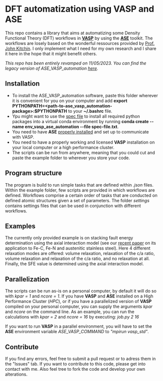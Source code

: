 # DFT automatization using VASP and ASE
This repo contains a library that aims at automatizing some Density Functional Theory (DFT) workflows in [**VASP**](https://vasp.at/) by using the [**ASE**](https://wiki.fysik.dtu.dk/ase/index.html) toolkit. The workflows are  losely based on the wonderful ressources provided by [Prof. John Kitchin](http://kitchingroup.cheme.cmu.edu/dft-book/dft.html). 
I only implement what I need for my own research and I share it here in the hope that it might benefit others.

*This repo has been entirely revamped on 11/05/2023. You can find the legacy version of ASE_VASP_automation [here](https://github.com/frankNiessen/ASE_VASP_automation/releases/tag/v0.9).*

## Installation
- To install the ASE_VASP_automation software, paste this folder wherever it is convenient for you on your computer and add **export PYTHONPATH=<path-to-ase_vasp_automation-package>:$PYTHONPATH** to your **~/.bashrc** file.
- Ypu might want to use the [spec file](https://github.com/frankNiessen/ASE_VASP_automation/blob/master/spec-file.txt) to install all required python packages into a virtual conda environment by running **conda create --name env_vasp_ase_automation --file spec-file.txt**.
- You need to have **ASE** [properly installed](https://wiki.fysik.dtu.dk/ase/ase/calculators/vasp.html) and set up to communicate with VASP.
- You need to have a properly working and licensed **VASP** installation on your local computer or a high performance cluster.
- The scripts can be run from anywhere, meaning that you could cut and paste the example folder to wherever you store your code.

## Program structure
The program is build to run simple tasks that are defined within *.json* files. Within the example folder, few scripts are provided in which workflows are defined. Workflows comprise a certain order of tasks that are conducted on defined atomic structures given a set of parameters. The folder *settings* contains settings files that can be used in conjunction with different workflows.

## Examples
The currently only provided example is on stacking fault energy determination using the axial interaction model (see our [recent paper](https://github.com/frankNiessen/ASE_VASP_automation/blob/master/examples/SFE_AIM_Fe/Niessen_Li_Werner_Lu_Vitos_Villa_Somers_2023.pdf) on its application to Fe-C, Fe-N and austenitic stainless steel). Here 4 different relaxation modes are offered: volume relaxation, relaxation of the c/a ratio, volume relaxation and relaxation of the c/a ratio, and no relaxation at all. Finally, the SFE value is determined using the axial interaction model.

## Parallelization
The scripts can be run as-is on a personal computer, by default it will do so with *kpar = 1* and *ncore = 1*. If you have **VASP** and **ASE** installed on a High Performance Cluster (*HPC*), or if you have a parallelized version of **VASP** compiled on your personal computer, you can supply the arguments *kpar* and *ncore* on the command line. As an example, you can run the calculations with *kpar = 2* and *ncore = 16* by executing: 
*job.py 2 16*

If you want to run **VASP** in a parallel environment, you will have to set the **ASE** environment variable *ASE_VASP_COMMAND* to *"mpirun vasp_std"*.

## Contribute
If you find any errors, feel free to submit a pull request or to adress them in the "Issues" tab. If you want to contribute to this code, please get into contact with me. Also feel tree to fork the code and develop your own alterations.
